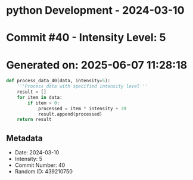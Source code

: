 ﻿# python Development - 2024-03-10
# Commit #40 - Intensity Level: 5
# Generated on: 2025-06-07 11:28:18
```python
def process_data_40(data, intensity=5):
    '''Process data with specified intensity level'''
    result = []
    for item in data:
        if item > 0:
            processed = item * intensity + 39
            result.append(processed)
    return result
```
## Metadata
- Date: 2024-03-10
- Intensity: 5
- Commit Number: 40
- Random ID: 439210750
